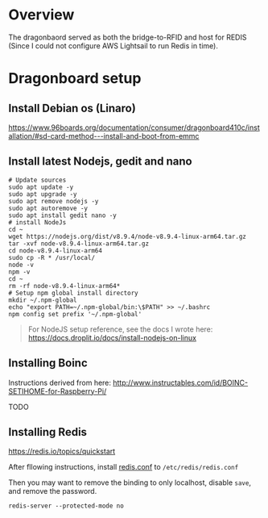 # Overview

The dragonbaord served as both the bridge-to-RFID and host for REDIS (Since I could not configure AWS Lightsail to run Redis in time).

# Dragonboard setup

## Install Debian os (Linaro)

https://www.96boards.org/documentation/consumer/dragonboard410c/installation/#sd-card-method---install-and-boot-from-emmc


## Install latest Nodejs, gedit and nano

```
# Update sources
sudo apt update -y
sudo apt upgrade -y
sudo apt remove nodejs -y
sudo apt autoremove -y
sudo apt install gedit nano -y
# install NodeJs
cd ~
wget https://nodejs.org/dist/v8.9.4/node-v8.9.4-linux-arm64.tar.gz
tar -xvf node-v8.9.4-linux-arm64.tar.gz
cd node-v8.9.4-linux-arm64
sudo cp -R * /usr/local/
node -v
npm -v
cd ~
rm -rf node-v8.9.4-linux-arm64*
# Setup npm global install directory
mkdir ~/.npm-global
echo "export PATH=~/.npm-global/bin:\$PATH" >> ~/.bashrc
npm config set prefix '~/.npm-global'
```

> For NodeJS setup reference, see the docs I wrote here: https://docs.droplit.io/docs/install-nodejs-on-linux

## Installing Boinc

Instructions derived from here: http://www.instructables.com/id/BOINC-SETIHOME-for-Raspberry-Pi/

TODO

## Installing Redis

https://redis.io/topics/quickstart

After fllowing instructions, install [redis.conf](http://download.redis.io/redis-stable/redis.conf) to `/etc/redis/redis.conf`

Then you may want to remove the binding to only localhost, disable `save`, and remove the password.

```
redis-server --protected-mode no
```